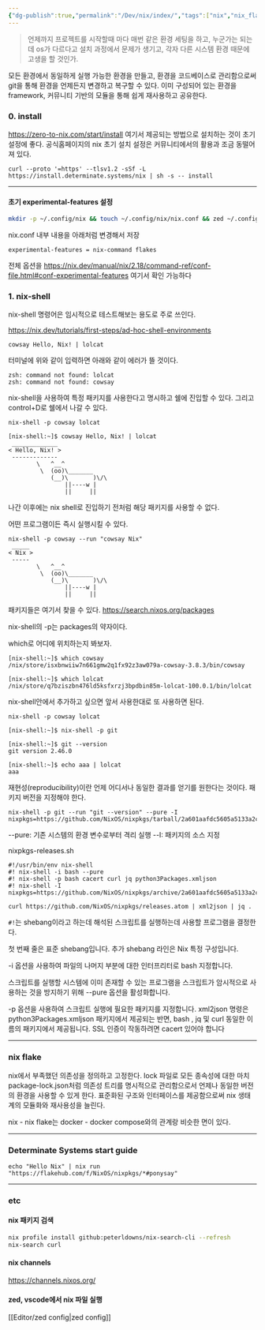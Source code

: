 ```yaml
---
{"dg-publish":true,"permalink":"/Dev/nix/index/","tags":["nix","nix_flake"]}
---
```


> 언제까지 프로젝트를 시작할때 마다 매번 같은 환경 세팅을 하고, 누군가는 되는데 os가 다르다고 설치 과정에서 문제가 생기고, 각자 다른 시스템 환경 때문에 고생을 할 것인가. 

모든 환경에서 동일하게 실행 가능한 환경을 만들고, 환경을 코드베이스로 관리함으로써 git을 통해 환경을 언제든지 변경하고 복구할 수 있다.
이미 구성되어 있는 환경을 framework, 커뮤니티 기반의 모듈을 통해 쉽게 재사용하고 공유한다.  


### 0. install

https://zero-to-nix.com/start/install
여기서 제공되는 방법으로 설치하는 것이 초기 설정에 좋다. 공식홈페이지의 nix 초기 설치 설정은 커뮤니티에서의 활용과 조금 동떨어져 있다.
```
curl --proto '=https' --tlsv1.2 -sSf -L https://install.determinate.systems/nix | sh -s -- install
```


---
#### 초기 experimental-features 설정

```bash
mkdir -p ~/.config/nix && touch ~/.config/nix/nix.conf && zed ~/.config/nix/nix.conf
```

nix.conf 내부 내용을 아래처럼 변경해서 저장
```
experimental-features = nix-command flakes
```

전체 옵션을 https://nix.dev/manual/nix/2.18/command-ref/conf-file.html#conf-experimental-features 여기서 확인 가능하다

### 1. nix-shell
nix-shell 명령어은 임시적으로 테스트해보는 용도로 주로 쓰인다.

https://nix.dev/tutorials/first-steps/ad-hoc-shell-environments

```shell
cowsay Hello, Nix! | lolcat
```

터미널에 위와 같이 입력하면 아래와 같이 에러가 뜰 것이다.
```shell
zsh: command not found: lolcat
zsh: command not found: cowsay
```

nix-shell을 사용하여 특정 패키지를 사용한다고 명시하고 쉘에 진입할 수 있다. 
그리고 control+D로 쉘에서 나갈 수 있다.
```
nix-shell -p cowsay lolcat

[nix-shell:~]$ cowsay Hello, Nix! | lolcat
 _____________
< Hello, Nix! >
 -------------
        \   ^__^
         \  (oo)\_______
            (__)\       )\/\
                ||----w |
                ||     ||
```

나간 이후에는 nix shell로 진입하기 전처럼 해당 패키지를 사용할 수 없다.

어떤 프로그램이든 즉시 실행시킬 수 있다.
```
nix-shell -p cowsay --run "cowsay Nix"
 _____
< Nix >
 -----
        \   ^__^
         \  (oo)\_______
            (__)\       )\/\
                ||----w |
                ||     ||
```

패키지들은 여기서 찾을 수 있다.
https://search.nixos.org/packages

nix-shell의 -p는 packages의 약자이다.

which로 어디에 위치하는지 봐보자.
```
[nix-shell:~]$ which cowsay
/nix/store/isxbnwiiw7n661gmw2q1fx92z3aw079a-cowsay-3.8.3/bin/cowsay

[nix-shell:~]$ which lolcat
/nix/store/q7bziszbn476ld5ksfxrzj3bpdbin85m-lolcat-100.0.1/bin/lolcat
```

nix-shell안에서 추가하고 싶으면 앞서 사용한대로 또 사용하면 된다.
```
nix-shell -p cowsay lolcat

[nix-shell:~]$ nix-shell -p git

[nix-shell:~]$ git --version
git version 2.46.0

[nix-shell:~]$ echo aaa | lolcat
aaa
```


재현성(reproducibility)이란 언제 어디서나 동일한 결과를 얻기를 원한다는 것이다.
패키지 버전을 지정해야 한다.
```
nix-shell -p git --run "git --version" --pure -I nixpkgs=https://github.com/NixOS/nixpkgs/tarball/2a601aafdc5605a5133a2ca506a34a3a73377247
```
 --pure: 기존 시스템의 환경 변수로부터 격리 실행
 --I: 패키지의 소스 지정


nixpkgs-releases.sh
```
#!/usr/bin/env nix-shell
#! nix-shell -i bash --pure
#! nix-shell -p bash cacert curl jq python3Packages.xmljson
#! nix-shell -I nixpkgs=https://github.com/NixOS/nixpkgs/archive/2a601aafdc5605a5133a2ca506a34a3a73377247.tar.gz

curl https://github.com/NixOS/nixpkgs/releases.atom | xml2json | jq .
```

`#!`는 shebang이라고 하는데 해석된 스크립트를 실행하는데 사용할 프로그램을 결정한다.

첫 번째 줄은 표준 shebang입니다. 추가 shebang 라인은 Nix 특정 구성입니다.

-i 옵션을 사용하여 파일의 나머지 부분에 대한 인터프리터로 bash 지정합니다.

스크립트를 실행할 시스템에 이미 존재할 수 있는 프로그램을 스크립트가 암시적으로 사용하는 것을 방지하기 위해 --pure 옵션을 활성화합니다.

-p 옵션을 사용하여 스크립트 실행에 필요한 패키지를 지정합니다. xml2json 명령은 python3Packages.xmljson 패키지에서 제공되는 반면, bash , jq 및 curl 동일한 이름의 패키지에서 제공됩니다. SSL 인증이 작동하려면 cacert 있어야 합니다


---
### nix flake


nix에서 부족했던 의존성을 정의하고 고정한다.
lock 파일로 모든 종속성에 대한 마치 package-lock.json처럼 의존성 트리를 명시적으로 관리함으로서 언제나 동일한 버전의 환경을 사용할 수 있게 한다.
표준화된 구조와 인터페이스를 제공함으로써 nix 생태계의 모듈화와 재사용성을 늘린다.

nix - nix flake는 docker - docker compose와의 관계랑 비슷한 면이 있다.



---
### Determinate Systems start guide

```
echo "Hello Nix" | nix run "https://flakehub.com/f/NixOS/nixpkgs/*#ponysay"
```



---
### etc

#### nix 패키지 검색
```bash
nix profile install github:peterldowns/nix-search-cli --refresh
nix-search curl
```


#### nix channels
https://channels.nixos.org/


#### zed, vscode에서 nix 파일 실행
[[Editor/zed config\|zed config]]